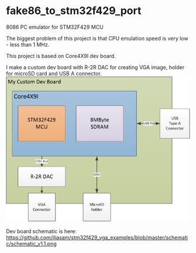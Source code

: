 # fake86_to_stm32f429_port
8086 PC emulator for STM32F429 MCU

The biggest problem of this project is that CPU emulation speed is very low - less than 1 MHz.


This project is based on Core4X9I dev board.


I make a custom dev board with R-2R DAC for creating VGA image, holder for microSD card and USB A connector.
![Alt text](ModuleSchematic.png?raw=true "Image")


Dev board schematic is here: https://github.com/iliasam/stm32f429_vga_examples/blob/master/schematic/schematic_v1.1.png


